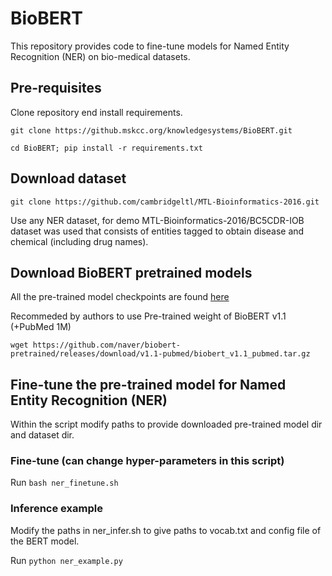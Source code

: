 # BioBERT
This repository provides code to fine-tune models for Named Entity Recognition (NER) on bio-medical datasets.

## Pre-requisites
Clone repository end install requirements.

`git clone https://github.mskcc.org/knowledgesystems/BioBERT.git`

`cd BioBERT; pip install -r requirements.txt`

## Download dataset 
`git clone https://github.com/cambridgeltl/MTL-Bioinformatics-2016.git`

Use any NER dataset, for demo MTL-Bioinformatics-2016/BC5CDR-IOB dataset was used that consists of entities tagged to obtain disease and chemical (including drug names).

## Download BioBERT pretrained models 
All the pre-trained model checkpoints are found [here](https://github.com/naver/biobert-pretrained/releases)

Recommeded by authors to use Pre-trained weight of BioBERT v1.1 (+PubMed 1M)

`wget https://github.com/naver/biobert-pretrained/releases/download/v1.1-pubmed/biobert_v1.1_pubmed.tar.gz`

## Fine-tune the pre-trained model for Named Entity Recognition (NER)
Within the script modify paths to provide downloaded pre-trained model dir and dataset dir.

### Fine-tune (can change hyper-parameters in this script)
Run `bash ner_finetune.sh`

### Inference example
Modify the paths in ner_infer.sh to give paths to vocab.txt and config file of the BERT model.

Run `python ner_example.py`

